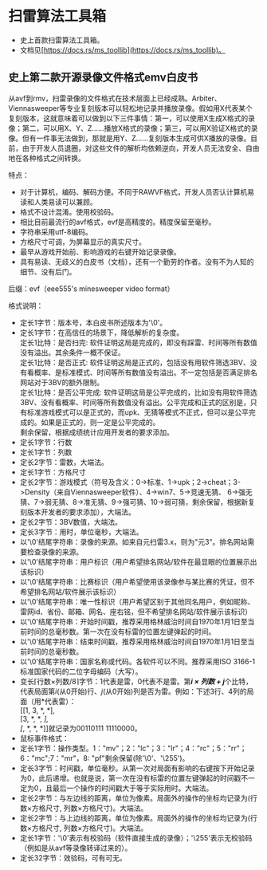 # 扫雷算法工具箱
- 史上首款扫雷算法工具箱。
- 文档见[https://docs.rs/ms_toollib](https://docs.rs/ms_toollib)。


## 史上第二款开源录像文件格式emv白皮书

从avf到rmv，扫雷录像的文件格式在技术层面上已经成熟。Arbiter、Viennasweeper等专业复刻版本可以轻松地记录并播放录像。假如用X代表某个复刻版本，这就意味着可以做到以下三件事情：第一，可以使用X生成X格式的录像；第二，可以用X、Y、Z……播放X格式的录像；第三，可以用X验证X格式的录像。但有一件事无法做到，那就是用Y、Z……复刻版本生成可供X播放的录像。目前，由于开发人员退圈，对这些文件的解析均依赖逆向，开发人员无法安全、自由地在各种格式之间转换。

特点：
- 对于计算机，编码、解码方便。不同于RAWVF格式，开发人员否认计算机易读和人类易读可以兼顾。
- 格式不设计混淆。使用校验码。
- 相比目前最流行的avf格式，evf是高精度的。精度保留至毫秒。
- 字符串采用utf-8编码。
- 方格尺寸可调，为屏幕显示的真实尺寸。
- 最早从游戏开始前、影响游戏的右键开始记录录像。
- 具有易读、无歧义的白皮书（文档），还有一个勤劳的作者。没有不为人知的细节、没有后门。  

后缀：evf（eee555's minesweeper video format）  

格式说明：  

- 定长1字节：版本号，本白皮书所述版本为'\0'。  
- 定长1字节：在高信任的场景下，降低解析的复杂度。  
         定长1比特：是否扫完: 软件证明这局是完成的，即没有踩雷、时间等所有数值没有溢出。其余条件一概不保证。  
         定长1比特：是否正式: 软件证明这局是正式的，包括没有用软件筛选3BV、没有看概率、是标准模式、时间等所有数值没有溢出。不一定包括是否满足排名网站对于3BV的额外限制。  
         定长1比特：是否公平完成: 软件证明这局是公平完成的，比如没有用软件筛选3BV、没有看概率、时间等所有数值没有溢出。公平完成和正式的区别是，只有标准游戏模式可以是正式的，而upk、无猜等模式不正式，但可以是公平完成的。如果是正式的，则一定是公平完成的。  
         剩余保留，根据成绩统计应用开发者的要求添加。
- 定长1字节：行数
- 定长1字节：列数
- 定长2字节：雷数，大端法。
- 定长1字节：方格尺寸
- 定长2字节：游戏模式（符号及含义：0->标准、1->upk；2->cheat；3->Density（来自Viennasweeper软件）、4->win7、5->竞速无猜、
         6->强无猜、7->弱无猜、8->准无猜、9->强可猜、10->弱可猜，剩余保留，根据新复刻版本开发者的要求添加），大端法。
- 定长2字节：3BV数值，大端法。
- 定长3字节：用时，单位毫秒，大端法。
- 以'\0'结尾字符串：录像的来源。如来自元扫雷3.x，则为"元3"。排名网站需要检查录像的来源。
- 以'\0'结尾字符串：用户标识（用户希望排名网站/软件在最显眼的位置展示出该标识）
- 以'\0'结尾字符串：比赛标识（用户希望使用该录像参与某比赛的凭证，但不希望排名网站/软件展示该标识）
- 以'\0'结尾字符串：唯一性标识（用户希望区别于其他同名用户，例如昵称、雷网id、省份、邮箱、网名、座右铭，但不希望排名网站/软件展示该标识）
- 以'\0'结尾字符串：开始时间戳，推荐采用格林威治时间自1970年1月1日至当前时间的总毫秒数。第一次在没有标雷的位置左键弹起的时间。
- 以'\0'结尾字符串：结束时间戳，推荐采用格林威治时间自1970年1月1日至当前时间的总毫秒数。
- 以'\0'结尾字符串：国家名称或代码。各软件可以不同。推荐采用ISO 3166-1标准国家代码的二位字母编码（大写）。
- 变长⌈行数×列数/8⌉字节：1代表是雷，0代表不是雷。第***i × 列数 + j***个比特，代表局面第*i*(从0开始)行、*j*(从0开始)列是否为雷。例如：下述3行、4列的局面（用*代表雷）：  
        [[1, 3, *, *],  
         [3, *, *, *],  
         [*, *, *, *]]就记录为00110111 11110000。  
- 鼠标事件格式：
- 定长1字节：操作类型。1："mv"；2："lc"；3："lr"；4："rc"；5："rr"；6："mc";7："mr"，8: "pf"剩余保留(除'\0'、'\255')。
- 定长3字节：时间戳，单位毫秒。从第一次对局面有影响的右键按下开始记录为0，此后递增。也就是说，第一次在没有标雷的位置左键弹起的时间戳不一定为0，且最后一个操作的时间戳大于等于实际用时。大端法。
- 定长2字节：与左边线的距离，单位为像素。局面外的操作的坐标均记录为(行数×方格尺寸, 列数×方格尺寸)。大端法。
- 定长2字节：与上边线的距离，单位为像素。局面外的操作的坐标均记录为(行数×方格尺寸, 列数×方格尺寸)。大端法。
- 定长1字节：'\0'表示有校验码（软件直接生成的录像）；'\255'表示无校验码（例如是从avf等录像转译过来的）。
- 定长32字节：效验码，可有可无。



